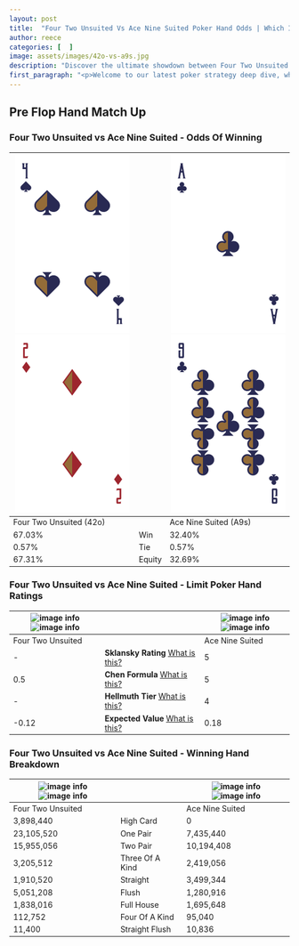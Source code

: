 ```yaml
---
layout: post
title:  "Four Two Unsuited Vs Ace Nine Suited Poker Hand Odds | Which Is The Better Hand In Poker? A Complete Guide"
author: reece
categories: [  ]
image: assets/images/42o-vs-a9s.jpg
description: "Discover the ultimate showdown between Four Two Unsuited and Ace Nine Suited in poker! Uncover the odds, strategies, and scenarios where one hand triumphs over the other. Get ready to up your poker game with this thrilling analysis."
first_paragraph: "<p>Welcome to our latest poker strategy deep dive, where we're pitting two distinct hands against each other in a high-stakes showdown: Four Two Unsuited vs Ace Nine Suited.</p><p>In the dynamic world of poker, every decision counts, and knowing which hand holds the upper hand is key to your success at the table.</p><p>In this article, we'll dissect these two hands, explore the scenarios where one dominates the other, and equip you with the knowledge to make strategic choices that can tip the odds in your favor.</p><p>Get ready to unravel the intriguing dynamics of these poker hands and elevate your game to new heights.</p>"
---
```




[comment]: # (sp0)

## Pre Flop Hand Match Up

<div class="table hand-ratings" markdown="1"> 



### Four Two Unsuited vs Ace Nine Suited - Odds Of Winning


    
| ![image info](assets/images/hand1/4.png) ![image info](assets/images/hand1/2o.png) |  | ![image info](assets/images/hand2/a.png) ![image info](assets/images/hand2/9.png) |
| -------- | -------- | -------- |
| Four Two Unsuited (42o) |  | Ace Nine Suited (A9s) |
| 67.03% | Win | 32.40% |
| 0.57% | Tie | 0.57% |
| 67.31% | Equity | 32.69% |




[comment]: # (sp1)



### Four Two Unsuited vs Ace Nine Suited - Limit Poker Hand Ratings


    
| ![image info](https://www.riverpairs.com/assets/images/hand1/4.png) ![image info](https://www.riverpairs.com/assets/images/hand1/2o.png) |  | ![image info](https://www.riverpairs.com/assets/images/hand2/a.png) ![image info](https://www.riverpairs.com/assets/images/hand2/9.png) |
| -------- | -------- | -------- |
| Four Two Unsuited |  | Ace Nine Suited |
| - | **Sklansky Rating** [What is this?](/sklansky-rating-explained) | 5 |
| 0.5 | **Chen Formula** [What is this?](/chen-formula-explained) | 5 |
| - | **Hellmuth Tier** [What is this?](/Hellmuth-tier-explained) | 4 |
| -0.12 | **Expected Value** [What is this?](/expected-value-explained) | 0.18 |




[comment]: # (sp2)



### Four Two Unsuited vs Ace Nine Suited - Winning Hand Breakdown


    
| ![image info](https://www.riverpairs.com/assets/images/hand1/4.png) ![image info](https://www.riverpairs.com/assets/images/hand1/2o.png) |  | ![image info](https://www.riverpairs.com/assets/images/hand2/a.png) ![image info](https://www.riverpairs.com/assets/images/hand2/9.png) |
| -------- | -------- | -------- |
| Four Two Unsuited |  | Ace Nine Suited |
| 3,898,440 | High Card | 0 |
| 23,105,520 | One Pair | 7,435,440 |
| 15,955,056 | Two Pair | 10,194,408 |
| 3,205,512 | Three Of A Kind | 2,419,056 |
| 1,910,520 | Straight | 3,499,344 |
| 5,051,208 | Flush | 1,280,916 |
| 1,838,016 | Full House | 1,695,648 |
| 112,752 | Four Of A Kind | 95,040 |
| 11,400 | Straight Flush | 10,836 |




[comment]: # (sp3)



</div>

[comment]: # (sp4)



[comment]: # (sp5)

